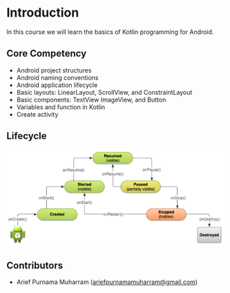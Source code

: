 # Introduction
In this course we will learn the basics of Kotlin programming for Android.

## Core Competency
- Android project structures
- Android naming conventions
- Android application lifecycle
- Basic layouts: LinearLayout, ScrollView, and ConstraintLayout
- Basic components: TextView ImageView, and Button
- Variables and function in Kotlin
- Create activity

## Lifecycle
![Android Application Lifecycle](lifecycle.png)


## Contributors
- Arief Purnama Muharram (ariefpurnamamuharram@gmail.com)
